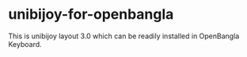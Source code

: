 # unibijoy-for-openbangla
This is unibijoy layout 3.0 which can be readily installed in OpenBangla Keyboard. 

